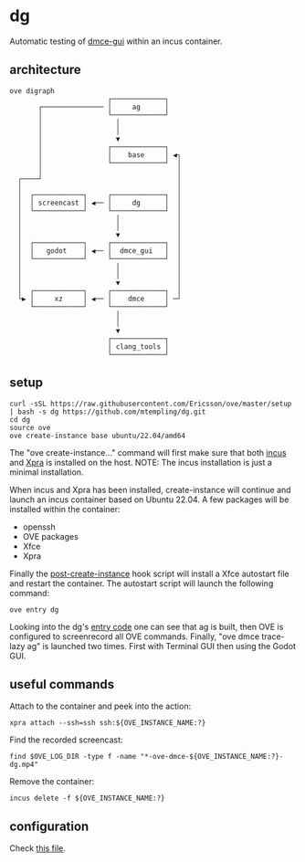 # dg

Automatic testing of [dmce-gui](https://github.com/PatrikAAberg/dmce-gui)
within an incus container.

## architecture

```
ove digraph
                        ┌─────────────┐
       ┌─────────────── │     ag      │
       │                └─────────────┘
       │                  │
       │                  │
       │                  ▼
       │                ┌─────────────┐
       │                │    base     │ ◀┐
       │                └─────────────┘  │
       │                                 │
  ┌────┘                                 │
  │                                      │
  │  ┌────────────┐     ┌─────────────┐  │
  │  │ screencast │ ◀── │     dg      │  │
  │  └────────────┘     └─────────────┘  │
  │                       │              │
  │                       │              │
  │                       ▼              │
  │  ┌────────────┐     ┌─────────────┐  │
  │  │   godot    │ ◀── │  dmce_gui   │  │
  │  └────────────┘     └─────────────┘  │
  │                       │              │
  │                       │              │
  │                       ▼              │
  │  ┌────────────┐     ┌─────────────┐  │
  └▶ │     xz     │ ◀── │    dmce     │ ─┘
     └────────────┘     └─────────────┘
                          │
                          │
                          ▼
                        ┌─────────────┐
                        │ clang_tools │
                        └─────────────┘
```

## setup

```
curl -sSL https://raw.githubusercontent.com/Ericsson/ove/master/setup | bash -s dg https://github.com/mtempling/dg.git
cd dg
source ove
ove create-instance base ubuntu/22.04/amd64
```

The "ove create-instance..." command will first make sure that both
[incus](https://github.com/lxc/incus) and
[Xpra](https://github.com/Xpra-org/xpra) is installed on the host. NOTE: The
incus installation is just a minimal installation.

When incus and Xpra has been installed, create-instance will continue and launch an
incus container based on Ubuntu 22.04. A few packages will be installed within
the container:

* openssh
* OVE packages
* Xfce
* Xpra

Finally the [post-create-instance](hooks/post-create-instance) hook script will install
a Xfce autostart file and restart the container. The autostart script will
launch the following command:

```
ove entry dg
```

Looking into the dg's [entry code](projects/dg/entry) one can see that
ag is built, then OVE is configured to screenrecord all OVE commands. Finally,
"ove dmce trace-lazy ag" is launched two times. First with Terminal GUI then
using the Godot GUI.

## useful commands

Attach to the container and peek into the action:

```
xpra attach --ssh=ssh ssh:${OVE_INSTANCE_NAME:?}
```

Find the recorded screencast:

```
find $OVE_LOG_DIR -type f -name "*-ove-dmce-${OVE_INSTANCE_NAME:?}-dg.mp4"
```

Remove the container:

```
incus delete -f ${OVE_INSTANCE_NAME:?}
```

## configuration

Check [this file](.oveconfig).
